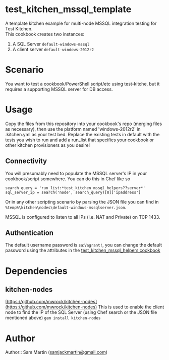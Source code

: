 # test_kitchen_mssql_template
A template kitchen example for multi-node MSSQL integration testing for Test Kitchen.  
This cookbook creates two instances:  

1. A SQL Server `default-windows-mssql`
2. A client server `default-windows-2012r2`

# Scenario
You want to test a cookbook/PowerShell script/etc using test-kitche, but it requires a supporting MSSQL server for DB access.

# Usage
Copy the files from this repository into your cookbook's repo (merging files as necessary), then use the platform named 'windows-2012r2' in .kitchen.yml as your test bed. Replace the existing tests in default with the tests you wish to run and add a run_list that specifies your cookbook or other kitchen provisioners as you desire!

## Connectivity
You will presumably need to populate the MSSQL server's IP in your cookbook/script somewhere. You can do this in Chef like so
```
search_query = 'run_list:*test_kitchen_mssql_helpers??server*'
sql_server_ip = search('node', search_query)[0]['ipaddress']
```

Or in any other scripting scenario by parsing the JSON file you can find in `%temp%\kitchen\nodes\default-windows-mssqlserver.json`.

MSSQL is configured to listen to all IPs (i.e. NAT and Private) on TCP 1433.

## Authentication
The default username password is `sa`:`Vagrant!`, you can change the default password using the attributes in the [test_kitchen_mssql_helpers cookbook](https://github.com/Sam-Martin/test_kitchen_mssql_template)


# Dependencies
## kitchen-nodes
[https://github.com/mwrock/kitchen-nodes](https://github.com/mwrock/kitchen-nodes)
This is used to enable the client node to find the IP of the SQL Server (using Chef search or the JSON file mentioned above)
`gem install kitchen-nodes`  

# Author

Author:: Sam Martin (<samjackmartin@gmail.com>)